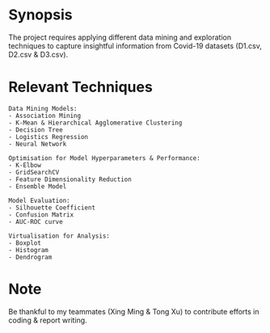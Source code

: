 # Synopsis
The project requires applying different data mining and exploration techniques to capture insightful information from Covid-19 datasets (D1.csv, D2.csv & D3.csv).
# Relevant Techniques
	Data Mining Models:
	- Association Mining
	- K-Mean & Hierarchical Agglomerative Clustering
	- Decision Tree
	- Logistics Regression
	- Neural Network

	Optimisation for Model Hyperparameters & Performance:
	- K-Elbow
	- GridSearchCV
	- Feature Dimensionality Reduction
	- Ensemble Model

	Model Evaluation:
	- Silhouette Coefficient
	- Confusion Matrix
	- AUC-ROC curve

	Virtualisation for Analysis:
	- Boxplot
	- Histogram
	- Dendrogram
# Note
Be thankful to my teammates (Xing Ming & Tong Xu) to contribute efforts in coding & report writing.
